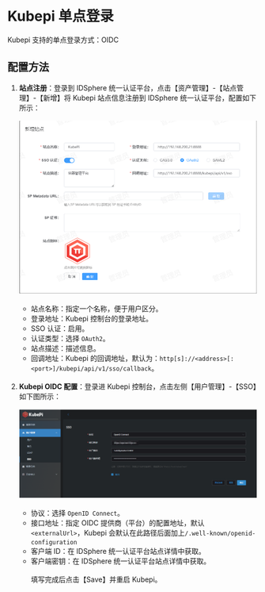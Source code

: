 # Kubepi 单点登录
Kubepi 支持的单点登录方式：OIDC
## 配置方法
1. **站点注册**：登录到 IDSphere 统一认证平台，点击【资产管理】-【站点管理】-【新增】将 Kubepi 站点信息注册到 IDSphere 统一认证平台，配置如下所示：<br><br>
![img.png](img/kubepi-site.jpg)<br><br>
    * 站点名称：指定一个名称，便于用户区分。
    * 登录地址：Kubepi 控制台的登录地址。
    * SSO 认证：启用。
    * 认证类型：选择 `OAuth2`。
    * 站点描述：描述信息。
    * 回调地址：Kubepi 的回调地址，默认为：`http[s]://<address>[:<port>]/kubepi/api/v1/sso/callback`。<br><br>
2. **Kubepi OIDC 配置**：登录进 Kubepi 控制台，点击左侧【用户管理】-【SSO】如下图所示：<br><br>
![img.png](img/kubepi-config.jpg)<br><br>
    * 协议：选择 `OpenID Connect`。
    * 接口地址：指定 OIDC 提供商（平台）的配置地址，默认 `<externalUrl>`，Kubepi 会默认在此路径后面加上`/.well-known/openid-configuration`
    * 客户端 ID：在 IDSphere 统一认证平台站点详情中获取。
    * 客户端密钥：在 IDSphere 统一认证平台站点详情中获取。<br><br>
    填写完成后点击【Save】并重启 Kubepi。
